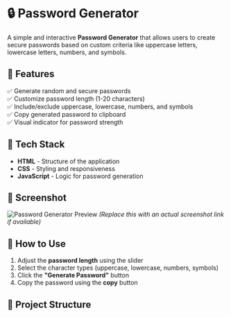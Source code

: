 # 🔒 Password Generator  

A simple and interactive **Password Generator** that allows users to create secure passwords based on custom criteria like uppercase letters, lowercase letters, numbers, and symbols.  

## 🚀 Features  
✅ Generate random and secure passwords  
✅ Customize password length (1-20 characters)  
✅ Include/exclude uppercase, lowercase, numbers, and symbols  
✅ Copy generated password to clipboard  
✅ Visual indicator for password strength  

## 🎨 Tech Stack  
- **HTML** - Structure of the application  
- **CSS** - Styling and responsiveness  
- **JavaScript** - Logic for password generation  

## 📸 Screenshot  
![Password Generator Preview](path/to/screenshot.png) *(Replace this with an actual screenshot link if available)*  

## 🔧 How to Use  
1. Adjust the **password length** using the slider  
2. Select the character types (uppercase, lowercase, numbers, symbols)  
3. Click the **"Generate Password"** button  
4. Copy the password using the **copy** button  

## 📂 Project Structure  
